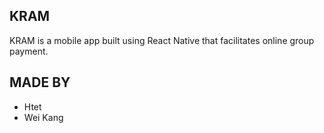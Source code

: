 KRAM
---------
KRAM is a mobile app built using React Native that facilitates online group payment. 

MADE BY
--------
- Htet
- Wei Kang
